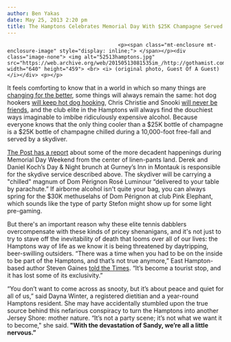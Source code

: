 ```yaml
---
author: Ben Yakas
date: May 25, 2013 2:20 pm
title: The Hamptons Celebrates Memorial Day With $25K Champagne Served By Skydiver
---
```


	
										<p><span class="mt-enclosure mt-enclosure-image" style="display: inline;"> </span></p><div class="image-none"> <img alt="52513hamptons.jpg" src="https://web.archive.org/web/20150513081535im_/http://gothamist.com/attachments/byakas/52513hamptons.jpg" width="640" height="459"> <br> <i> (original photo, Guest Of A Guest)</i></div> <p></p>

<p>It feels comforting to know that in a world in which so many things are <a href="https://web.archive.org/web/20150513081535/http://gothamist.com/tags/gaymarriage">changing for the better</a>, some things will always remain the same: hot dog hookers <a href="https://web.archive.org/web/20150513081535/http://gothamist.com/2013/05/25/hot_dog_hooker_arrested_for_prostit.php">will keep hot dog hooking</a>, Chris Christie and Snooki <a href="https://web.archive.org/web/20150513081535/http://gothamist.com/2013/05/25/chris_christie_and_snooki_meet_stil.php">will never be friends</a>, and the club elite in the Hamptons will always find the douchiest ways imaginable to imbibe ridiculously expensive alcohol. Because everyone knows that the only thing cooler than a $25K bottle of champagne is a $25K bottle of champagne chilled during a 10,000-foot free-fall and served by a skydiver. </p>

<p><a href="https://web.archive.org/web/20150513081535/http://www.nypost.com/p/pagesix/high_end_hamptons_bubbly_bdKLJuMAvTisUm79I7jP2I">The Post has a report</a> about some of the more decadent happenings during Memorial Day Weekend from the center of linen-pants land. Derek and Daniel Koch&#x2019;s Day &amp; Night brunch at Gurney&#x2019;s Inn in Montauk is responsible for the skydive service described above. The skydiver will be carrying a &quot;chilled&quot; magnum of Dom P&#xE9;rignon Ros&#xE9; Luminour &#x201C;delivered to your table by parachute.&#x201D; If airborne alcohol isn&apos;t quite your bag, you can always spring for the $30K methuselahs of Dom P&#xE9;rignon at club Pink Elephant, which sounds like the type of party Stefon might show up for some light pre-gaming.</p>

<p>But there&apos;s an important reason why these elite tennis dabblers overcompensate with these kinds of pricey shenanigans, and it&apos;s not just to try to stave off the inevitability of death that looms over all of our lives: the Hamptons way of life as we know it is being threatened by daytripping, beer-swilling outsiders. &#x201C;There was a time when you had to be on the inside to be part of the Hamptons, and that&#x2019;s not true anymore,&#x201D; East Hampton-based author Steven Gaines <a href="https://web.archive.org/web/20150513081535/http://www.nytimes.com/2013/05/26/nyregion/as-boozy-invaders-hit-beach-hamptons-sound-snooki-alert.html?hp">told the Times</a>. &#x201C;It&#x2019;s become a tourist stop, and it has lost some of its exclusivity.&#x201D;</p>

<p>&#x201C;You don&#x2019;t want to come across as snooty, but it&#x2019;s about peace and quiet for all of us,&#x201D; said Dayna Winter, a registered dietitian and a year-round Hamptons resident. She may have accidentally stumbled upon the true source behind this nefarious conspiracy to turn the Hamptons into another Jersey Shore: mother nature. &#x201C;It&#x2019;s not a party scene; it&#x2019;s not what we want it to become,&quot; she said.<strong> &quot;With the devastation of Sandy, we&#x2019;re all a little nervous.&#x201D;</strong></p>					
										
									
				